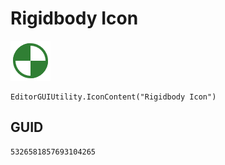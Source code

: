 # Rigidbody Icon
![](/img/Rigidbody%20Icon.png)

``` CSharp
EditorGUIUtility.IconContent("Rigidbody Icon")
```
## GUID
```
5326581857693104265
```
